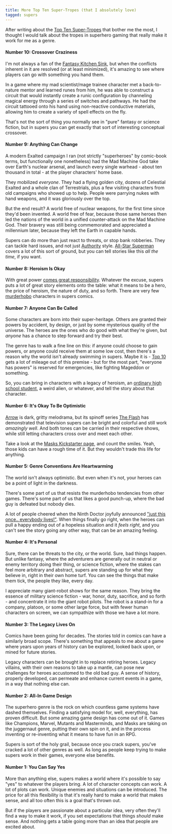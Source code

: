 ```yaml
---
title: More Top Ten Super-Tropes (that I absolutely love)
tagged: supers
---
```


After writing about the
[Top Ten Super-Tropes](/blog/2015-10-01-top-ten-supertropes.html)
that bother me the most, I thought I would talk about the tropes
in superhero gaming that really make it work for me as a genre.

<!-- more -->

#### Number 10: Crossover Craziness

I'm not always a fan of the
[Fantasy Kitchen Sink](http://tvtropes.org/pmwiki/pmwiki.php/Main/FantasyKitchenSink),
but when the conflicts inherent in it are resolved (or at least minimized),
it's amazing to see where players can go with something you hand them.

In a game where my mad scientist/mage trainee character met a back-to-nature
mentor and learned runes from him, he was able to construct a circuit that
would instantly create a runic configuration by channeling magical energy
through a series of switches and pathways.
He had the circuit tattooed onto his hand using non-reactive conductive
materials, allowing him to create a variety of spell effects on the fly.

That's not the sort of thing you normally see in "pure" fantasy or
science fiction, but in supers you can get exactly that sort of
interesting conceptual crossover.

#### Number 9: Anything Can Change

A modern Exalted campaign I ran (not strictly "superheroes" by comic-book terms,
but functionally one nonetheless) had the Mad Machine God take over
Earth's nuclear arsenal, and launch every single warhead - about ten thousand
in total - at the player characters' home base.

They mobilized *everyone*. They had a flying golden city, dozens of
Celestial Exalted and a whole clan of Terrestrials, plus a few visiting
characters from old campaigns who showed up to help.
People were parrying nukes with hand weapons, and it was gloriously
over the top.

But the end result? A world free of nuclear weapons, for the first time since
they'd been invented. A world free of fear, because those same heroes
then led the nations of the world in a unified counter-attack on
the Mad Machine God. Their bravery was still being commemorated and
appreciated a millennium later, because they left the Earth in capable
hands.

Supers can do more than just react to threats, or stop bank robberies.
They can tackle hard issues,
and not just [Authority](http://tvtropes.org/pmwiki/pmwiki.php/ComicBook/TheAuthority)
style. [All-Star Superman](http://tvtropes.org/pmwiki/pmwiki.php/ComicBook/AllStarSuperman)
covers a lot of this sort of ground, but you can tell stories like
this *all the time*, if you want.

#### Number 8: Heroism Is Okay

With great power [comes great responsibility](http://tvtropes.org/pmwiki/pmwiki.php/Main/ComesGreatResponsibility).
Whatever the excuse, supers puts a lot of great story elements onto the table:
what it means to be a hero, the price of heroism, the nature of duty,
and so forth. There are very few [murderhobo](http://1d4chan.org/wiki/Murderhobo)
characters in supers comics.

#### Number 7: Anyone Can Be Called

Some characters are born into their super-heritage.
Others are granted their powers by accident, by design, or just
by some mysterious quality of the universe.
The heroes are the ones who do good with what they're given,
but *anyone* has a chance to step forward and try their best.

The genre has to walk a fine line on this: if anyone could choose to
gain powers, or anyone could receive them at some low cost,
then there's a reason why the world isn't already swimming in supers.
Maybe it is - [Top 10](http://tvtropes.org/pmwiki/pmwiki.php/ComicBook/TopTen)
gets a lot of mileage out of this premise - but for the most part,
"everyone has powers" is reserved for emergencies, like fighting Mageddon or something.

So, you can bring in characters with a legacy of heroism,
an [ordinary high school student](http://tvtropes.org/pmwiki/pmwiki.php/Main/OrdinaryHighSchoolStudent),
a weird alien, or whatever, and tell the story about that character.

#### Number 6: It's Okay To Be Optimistic

[Arrow](http://tvtropes.org/pmwiki/pmwiki.php/Series/Arrow)
is dark, gritty melodrama, but its spinoff series
[The Flash](http://tvtropes.org/pmwiki/pmwiki.php/Series/TheFlash2014)
has demonstrated that television supers can be bright
and colorful and still work *amazingly well*.
And both tones can be carried in their respective shows,
while still letting characters cross over and meet each other.

Take a look at the [Masks Kickstarter page](https://www.kickstarter.com/projects/1277034820/masks-a-new-generation),
and count the smiles. Yeah, those kids can have a rough time of it.
But they wouldn't trade this life for anything.

#### Number 5: Genre Conventions Are Heartwarming

The world isn't always optimistic. But even when it's not,
your heroes can be a point of light in the darkness.

There's some part of us that resists the murderhobo tendencies from
other games. There's some part of us that likes a good punch-up,
where the bad guy is defeated but nobody dies.

A lot of people cheered when the Ninth Doctor joyfully announced
["just this once.. everybody lives!"](https://www.youtube.com/watch?v=jhklrve5xmw).
When things finally go right, when the heroes can pull a happy ending
out of a hopeless situation and it *feels right*, and you can't
see the story going any other way, that can be an amazing feeling.

#### Number 4: It's Personal

Sure, there can be threats to the city, or the world.
Sure, bad things happen.
But unlike fantasy, where the adventurers are generally out in neutral
or enemy territory doing their thing,
or science fiction, where the stakes can feel more arbitrary and abstract,
supers are standing up for what they believe in,
right in their own home turf.
You can see the things that make them tick, the people they like,
every day.

I appreciate many giant-robot shows for the same reason.
They bring the essence of military science fiction - war, honor, duty,
sacrifice, and so forth - and concentrate it into the giant robot pilots.
The robot is a stand-in for a company, platoon, or some other large
force, but with fewer human characters on screen, we can sympathize
with those we have a lot more.

#### Number 3: The Legacy Lives On

Comics have been going for decades.
The stories told in comics can have a similarly broad scope.
There's something that appeals to me about a game where
years upon years of history can be explored, looked back upon,
or mined for future stories.

Legacy characters can be brought in to replace retiring heroes.
Legacy villains, with their own reasons to take up a mantle,
can pose new challenges for heroes accustomed to the old bad guy.
A sense of history, properly developed, can permeate and enhance
current events in a game, in a way that nothing else can.

#### Number 2: All-In Game Design

The superhero genre is the rock on which countless game systems have
dashed themselves.
Finding a satisfying model for, well, everything, has proven difficult.
But some amazing game design has come out of it.
Games like Champions, Marvel, Mutants and Masterminds, and Masks are taking
on the juggernaut genre, putting their own spin on it,
and in the process inventing or re-inventing what it means to have fun
in an RPG.

Supers is sort of the holy grail, because once you crack supers,
you've cracked a lot of other genres as well.
As long as people keep trying to make supers work in their games,
everyone else benefits.

#### Number 1: You Can Say Yes

More than anything else, supers makes a world where it's possible to say
"yes" to whatever the players bring.
A lot of character concepts can work.
A lot of plots can work.
Unique enemies and situations can be introduced.
The price for all this flexibility is that it's really hard to make
a world that makes sense, and all too often this is a goal that's
thrown out.

But if the players are passionate about a particular idea,
very often they'll find a way to make it work,
if you set expectations that things *should* make sense.
And nothing gets a table going more than an idea that people are excited about.
